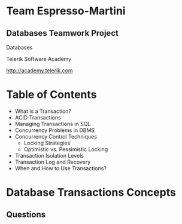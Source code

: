 <!-- section start -->

<!-- attr: {id: 'title', class: 'slide-title', hasScriptWrapper: true} -->
# Team Espresso-Martini
## Databases Teamwork Project
<!-- <img showInPresentation="true" class="slide-image" src="imgs/Mr-and-Mrs-Romance-Espresso-Martini-cocktail-recipe-F.jpg" style="top:30%; left:49%; width:30.36%; z-index:-1" /> -->
<div class="signature">
    <p class="signature-course">Databases</p>
    <p class="signature-initiative">Telerik Software Academy</p>
    <a href="http://academy.telerik.com" class="signature-link">http://academy.telerik.com</a>
</div>

<!-- section start -->

<!-- attr: {id: 'table-of-contents'} -->
# Table of Contents

*   What is a Transaction?
*   ACID Transactions
*   Managing Transactions in SQL
*   Concurrency Problems in DBMS
*   Concurrency Control Techniques
    *   Locking Strategies
    *   Optimistic vs. Pessimistic Locking
*   Transaction Isolation Levels
*   Transaction Log and Recovery
*   When and How to Use Transactions?

<!-- section start -->

<!-- attr: {id: 'questions', class: 'slide-questions', showInPresentation: true} -->
# Database Transactions Concepts
## Questions
